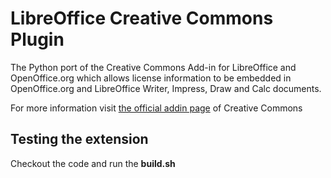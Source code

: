 LibreOffice Creative Commons Plugin
===================================

The Python port of the Creative Commons Add-in for LibreOffice and OpenOffice.org which allows license information to be embedded in OpenOffice.org and LibreOffice Writer, Impress, Draw and Calc documents.

For more information visit [the official addin page](http://wiki.creativecommons.org/OpenOfficeOrg_Addin) of Creative Commons

Testing the extension
---------------------

Checkout the code and run the **build.sh**